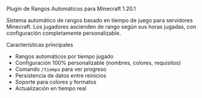 Plugin de Rangos Automáticos para Minecraft 1.20.1

Sistema automático de rangos basado en tiempo de juego para servidores Minecraft. Los jugadores ascienden de rango según sus horas jugadas, con configuración completamente personalizable.

Características principales

- Rangos automáticos por tiempo jugado
- Configuración 100% personalizable (nombres, colores, requisitos)
- Comando `/tiempo` para ver progreso
- Persistencia de datos entre reinicios
- Soporte para colores y formatos
- Actualización en tiempo real
